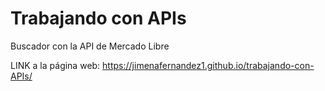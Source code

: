 # Trabajando con APIs

Buscador con la API de Mercado Libre

LINK a la página web: https://jimenafernandez1.github.io/trabajando-con-APIs/
